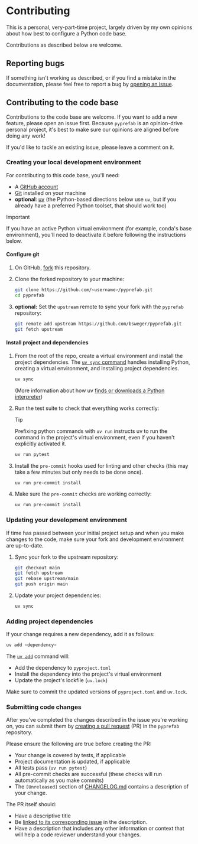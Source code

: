 # Contributing

This is a personal, very-part-time project, largely driven by my own opinions
about how best to configure a Python code base.

Contributions as described below are welcome.

## Reporting bugs

If something isn't working as described, or if you find a mistake in the
documentation, please feel free to report a bug by
[opening an issue](https://github.com/bsweger/pyprefab/issues).

## Contributing to the code base

Contributions to the code base are welcome. If you want to add a new feature,
please open an issue first. Because `pyprefab` is an opinion-drive personal
project, it's best to make sure our opinions are aligned before doing any work!

If you'd like to tackle an existing issue, please leave a comment on it.

### Creating your local development environment

For contributing to this code base, you'll need:

- A [GitHub account](https://github.com/)
- [Git](https://git-scm.com/) installed on your machine
- **optional**: [uv](https://docs.astral.sh/uv/getting-started/installation/)
(the Python-based directions below use `uv`, but if you
already have a preferred Python toolset, that should work too)

> [!IMPORTANT]
> If you have an active Python virtual environment (for example, conda's
> base environment), you'll need to deactivate it before following the
> instructions below.

#### Configure git

1. On GitHub, [fork](https://docs.github.com/en/pull-requests/collaborating-with-pull-requests/working-with-forks/fork-a-repo) this repository.

2. Clone the forked repository to your machine:

    ```sh
    git clone https://github.com/<username>/pyprefab.git
    cd pyprefab
    ```

3. **optional:** Set the `upstream` remote to sync your fork with the `pyprefab`
repository:

    ```sh
    git remote add upstream https://github.com/bsweger/pyprefab.git
    git fetch upstream
    ```

#### Install project and dependencies

1. From the root of the repo, create a virtual environment and install the
project dependencies. The
[`uv sync` command](https://docs.astral.sh/uv/reference/cli/#uv-sync) handles
installing Python, creating a virtual environment, and installing project
dependencies.

    ```sh
    uv sync
    ```

   (More information about how uv
    [finds or downloads a Python interpreter](https://docs.astral.sh/uv/reference/cli/#uv-python))

2. Run the test suite to check that everything works correctly:

    > [!TIP]
    > Prefixing python commands with `uv run` instructs uv to run the command
    > in the project's virtual environment, even if you haven't explicitly
    > activated it.

    ```sh
    uv run pytest
    ```

3. Install the `pre-commit` hooks used for linting and other checks (this may
take a few minutes but only needs to be done once).

    ```sh
    uv run pre-commit install
    ```

4. Make sure the `pre-commit` checks are working correctly:

    ```sh
    uv run pre-commit install
    ```

### Updating your development environment

If time has passed between your initial project setup and when you make changes
to the code, make sure your fork and development environment are up-to-date.

1. Sync your fork to the upstream repository:

    ```sh
    git checkout main
    git fetch upstream
    git rebase upstream/main
    git push origin main
    ```

2. Update your project dependencies:

    ```sh
    uv sync
    ```

### Adding project dependencies

If your change requires a new dependency, add it as follows:

```sh
uv add <dependency>
```

The [`uv add`](https://docs.astral.sh/uv/reference/cli/#uv-add) command will:

- Add the dependency to `pyproject.toml`
- Install the dependency into the project's virtual environment
- Update the project's lockfile (`uv.lock`)

Make sure to commit the updated versions of `pyproject.toml` and `uv.lock`.

### Submitting code changes

After you've completed the changes described in the issue you're working on,
you can submit them by [creating a pull request](https://docs.github.com/en/pull-requests/collaborating-with-pull-requests/proposing-changes-to-your-work-with-pull-requests/creating-a-pull-request-from-a-fork) (PR) in the `pyprefab` repository.

Please ensure the following are true before creating the PR:

- Your change is covered by tests, if applicable
- Project documentation is updated, if applicable
- All tests pass (`uv run pytest`)
- All pre-commit checks are successful
(these checks will run automatically as you make commits)
- The `[Unreleased]` section of [CHANGELOG.md](CHANGELOG.md) contains a
description of your change.

The PR itself should:

- Have a descriptive title
- Be [linked to its corresponding issue](https://docs.github.com/en/issues/tracking-your-work-with-issues/using-issues/linking-a-pull-request-to-an-issue)
in the description.
- Have a description that includes any other information or context that will
help a code reviewer understand your changes.
